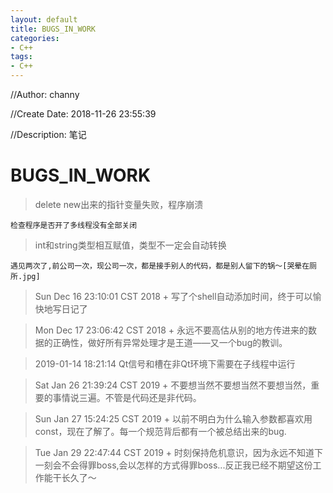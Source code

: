 ```yaml
---
layout: default
title: BUGS_IN_WORK
categories:
- C++
tags:
- C++
---
```

//Author: channy

//Create Date: 2018-11-26 23:55:39

//Description: 笔记

# BUGS_IN_WORK

> delete new出来的指针变量失败，程序崩溃
	
	检查程序是否开了多线程没有全部关闭

> int和string类型相互赋值，类型不一定会自动转换
	
	遇见两次了,前公司一次，现公司一次，都是接手别人的代码，都是别人留下的锅～[哭晕在厕所.jpg]

> Sun Dec 16 23:10:01 CST 2018 + 写了个shell自动添加时间，终于可以愉快地写日记了

> Mon Dec 17 23:06:42 CST 2018 + 永远不要高估从别的地方传进来的数据的正确性，做好所有异常处理才是王道——又一个bug的教训。

> 2019-01-14 18:21:14 Qt信号和槽在非Qt环境下需要在子线程中运行 

> Sat Jan 26 21:39:24 CST 2019 + 不要想当然不要想当然不要想当然，重要的事情说三遍。不管是代码还是非代码。

> Sun Jan 27 15:24:25 CST 2019 + 以前不明白为什么输入参数都喜欢用const，现在了解了。每一个规范背后都有一个被总结出来的bug.

> Tue Jan 29 22:47:44 CST 2019 + 时刻保持危机意识，因为永远不知道下一刻会不会得罪boss,会以怎样的方式得罪boss...反正我已经不期望这份工作能干长久了～


